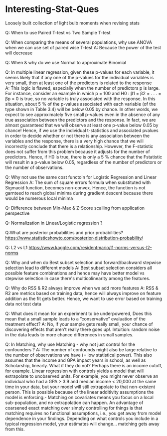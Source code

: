 # Interesting-Stat-Ques
Loosely built collection of light bulb moments when revising stats

Q: When to use Paired T-test vs Two Sample T-test

Q: When comparing the means of several populations, why use ANOVA when we can use set of paired wise T-test
A: Because the power of the test will decrease

Q: When & why do we use Normal to approximate Binomial 

Q: In multiple linear regression, given these  p-values for each variable, it seems likely that if any one of the p-values for the individual variables is very small, then at least one of the predictors is related to the response<br>
A: This logic is flawed, especially when the number of predictors p is large. For instance, consider an example in which p = 100 and H0 : β1 = β2 = . . . = βp = 0 is true, so no variable is truly associated with the response. In this situation, about 5 % of the p-values associated with each variable (of the type shown in Table 3.4) will be below 0.05 by chance. In other words, we expect to see approximately five small p-values even in the absence of any true association between the predictors and the response. In fact, we are almost guaranteed that we will observe at least one p-value below 0.05 by chance! Hence, if we use the individual t-statistics and associated pvalues in order to decide whether or not there is any association between the variables and the response, there is a very high chance that we will incorrectly conclude that there is a relationship. However, the F-statistic does not suffer from this problem because it adjusts for the number of predictors. Hence, if H0 is true, there is only a 5 % chance that the Fstatistic will result in a p-value below 0.05, regardless of the number of predictors or the number of observations.

Q: Why not use the same cost functoin for Logistic Regression and Linear Regression A: The sum of square errors formula when substituted with Sigmaoid function, becomes non-convex. Hence, the function is not garnteed to reach global minima during gradient descent because there would be numerous local minima

Q: Difference between Min-Max & Z-Score scalling from application perspective 

Q: Normalization in Linear/Logistic regression ?

Q:What are posterior probabilities and prior probabilities?
https://www.statisticshowto.com/posterior-distribution-probability/

Q: L2 vs L1
https://www.kaggle.com/residentmario/l1-norms-versus-l2-norms

Q: Why and when do Best subset selection and forward/backward stepwise selection lead to different models
A: Best subset selection considers all possible feature combinations and hence may have better model vs stepwise selection in case there's multicolinearity among the features. 

Q: Why do RSS & R2 always improve when we add more features
A: RSS & R2 are metrics based on training data, hence will always improve on feature addition as the fit gets better. Hence, we want to use error based on training data not test data 

Q: What does it mean for an experiment to be underpowered, Does this mean that a small sample leads to a “conservative” evaluation of the treatment effect?
A: No, If your sample gets really small, your chance of discovering effects that aren’t really there goes up!. Intuition: random noise in the data leads to more chance differences in small samples.

Q: In Matching, why use Matching - why not just control for the confounders ?
A: The number of confounds might also be large relative to the number of observations we have (= low statistical power).
This also assumes that the income and GPA impact years in school, as well as Scholarship, linearly. What if they do not? Perhaps there is an income cutoff, for example.
Linear regression with controls yields a model that will extrapolate to unobserved units. For example, you might never observe an individual who had a GPA > 3.9 and median income < 20,000 at the same time in your data, but your model will still extrapolate to that non-existent person. This is possible because of the linear additivity assumptions the model is enforcing.- Matching on covariates means you focus on a local sub-population, and no extrapolation can happen.
An advantage of coarsened exact matching over simply controlling for things is that matching requires no functional assumptions, i.e., you get away from model dependence in your findings. Depending on what controls you include in a typical regression model, your estimates will change… matching gets away from this.

